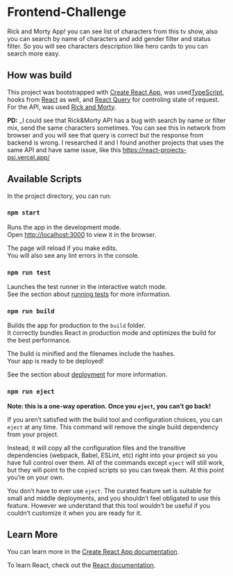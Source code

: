 # Frontend-Challenge

Rick and Morty App! you can see list of characters from this tv show, also you can search by name of characters and add gender filter and status filter. So you will see characters description like hero cards to you can search more easy.

## How was build

This project was bootstrapped with [Create React App](https://github.com/facebook/create-react-app), was used[TypeScript](https://www.typescriptlang.org/), hooks from [React](https://es.reactjs.org/docs/hooks-intro.html) as well, and [React Query](https://react-query.tanstack.com/) for controling state of request. For the API, was used [Rick and Morty](https://rickandmortyapi.com/documentation).

__PD:__ _I could see that Rick&Morty API has a bug with search by name or filter mix, send the same characters sometimes. You can see this in network from browser and you will see that query is correct but the response from backend is wrong. I researched it and I found another projects that uses the same API and have same issue, like this https://react-projects-psi.vercel.app/

## Available Scripts

In the project directory, you can run:

### `npm start`

Runs the app in the development mode.\
Open [http://localhost:3000](http://localhost:3000) to view it in the browser.

The page will reload if you make edits.\
You will also see any lint errors in the console.

### `npm run test`

Launches the test runner in the interactive watch mode.\
See the section about [running tests](https://facebook.github.io/create-react-app/docs/running-tests) for more information.

### `npm run build`

Builds the app for production to the `build` folder.\
It correctly bundles React in production mode and optimizes the build for the best performance.

The build is minified and the filenames include the hashes.\
Your app is ready to be deployed!

See the section about [deployment](https://facebook.github.io/create-react-app/docs/deployment) for more information.

### `npm run eject`

**Note: this is a one-way operation. Once you `eject`, you can’t go back!**

If you aren’t satisfied with the build tool and configuration choices, you can `eject` at any time. This command will remove the single build dependency from your project.

Instead, it will copy all the configuration files and the transitive dependencies (webpack, Babel, ESLint, etc) right into your project so you have full control over them. All of the commands except `eject` will still work, but they will point to the copied scripts so you can tweak them. At this point you’re on your own.

You don’t have to ever use `eject`. The curated feature set is suitable for small and middle deployments, and you shouldn’t feel obligated to use this feature. However we understand that this tool wouldn’t be useful if you couldn’t customize it when you are ready for it.

## Learn More

You can learn more in the [Create React App documentation](https://facebook.github.io/create-react-app/docs/getting-started).

To learn React, check out the [React documentation](https://reactjs.org/).
